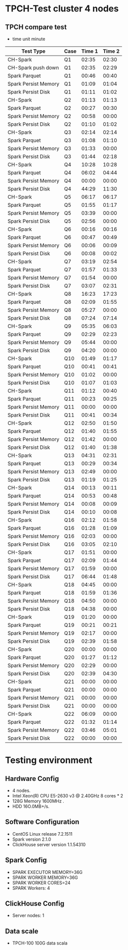 # TPCH-Test cluster 4 nodes
## TPCH compare test 
* time unit minute

| Test Type            | Case | Time  1 | Time 2 |
| -------------------- | :--- | :------ | :----- |
| CH-Spark             | Q1   | 02:35   | 02:30  |
| CH-Spark push down   | Q1   | 02:35   | 02:29  |
| Spark Parquet        | Q1   | 00:46   | 00:40  |
| Spark Persist Memory | Q1   | 01:09   | 01:04  |
| Spark Persist Disk   | Q1   | 01:11   | 01:02  |
| CH-Spark             | Q2   | 01:13   | 01:13  |
| Spark Parquet        | Q2   | 00:27   | 00:30  |
| Spark Persist Memory | Q2   | 00:58   | 00:00  |
| Spark Persist Disk   | Q2   | 01:10   | 01:02  |
| CH-Spark             | Q3   | 02:14   | 02:14  |
| Spark Parquet        | Q3   | 01:08   | 01:10  |
| Spark Persist Memory | Q3   | 01:33   | 00:00  |
| Spark Persist Disk   | Q3   | 01:44   | 02:18  |
| CH-Spark             | Q4   | 10:28   | 10:28  |
| Spark Parquet        | Q4   | 06:02   | 04:44  |
| Spark Persist Memory | Q4   | 00:00   | 00:00  |
| Spark Persist Disk   | Q4   | 44:29   | 11:30  |
| CH-Spark             | Q5   | 06:17   | 06:17  |
| Spark Parquet        | Q5   | 01:55   | 01:17  |
| Spark Persist Memory | Q5   | 03:39   | 00:00  |
| Spark Persist Disk   | Q5   | 02:56   | 00:00  |
| CH-Spark             | Q6   | 00:16   | 00:16  |
| Spark Parquet        | Q6   | 00:47   | 00:49  |
| Spark Persist Memory | Q6   | 00:06   | 00:09  |
| Spark Persist Disk   | Q6   | 00:08   | 00:02  |
| CH-Spark             | Q7   | 03:19   | 02:54  |
| Spark Parquet        | Q7   | 01:57   | 01:33  |
| Spark Persist Memory | Q7   | 01:54   | 00:00  |
| Spark Persist Disk   | Q7   | 03:07   | 02:31  |
| CH-Spark             | Q8   | 16:23   | 17:23  |
| Spark Parquet        | Q8   | 02:09   | 01:55  |
| Spark Persist Memory | Q8   | 05:27   | 00:00  |
| Spark Persist Disk   | Q8   | 07:24   | 07:14  |
| CH-Spark             | Q9   | 05:35   | 06:03  |
| Spark Parquet        | Q9   | 02:29   | 02:23  |
| Spark Persist Memory | Q9   | 05:44   | 00:00  |
| Spark Persist Disk   | Q9   | 04:20   | 00:00  |
| CH-Spark             | Q10  | 01:49   | 01:17  |
| Spark Parquet        | Q10  | 00:41   | 00:41  |
| Spark Persist Memory | Q10  | 01:02   | 00:00  |
| Spark Persist Disk   | Q10  | 01:07   | 01:03  |
| CH-Spark             | Q11  | 01:12   | 00:40  |
| Spark Parquet        | Q11  | 00:23   | 00:25  |
| Spark Persist Memory | Q11  | 00:00   | 00:00  |
| Spark Persist Disk   | Q11  | 00:41   | 00:34  |
| CH-Spark             | Q12  | 02:50   | 01:50  |
| Spark Parquet        | Q12  | 01:40   | 01:55  |
| Spark Persist Memory | Q12  | 01:42   | 00:00  |
| Spark Persist Disk   | Q12  | 01:40   | 01:38  |
| CH-Spark             | Q13  | 04:31   | 02:31  |
| Spark Parquet        | Q13  | 00:29   | 00:34  |
| Spark Persist Memory | Q13  | 02:49   | 00:00  |
| Spark Persist Disk   | Q13  | 01:19   | 01:25  |
| CH-Spark             | Q14  | 00:13   | 00:11  |
| Spark Parquet        | Q14  | 00:53   | 00:48  |
| Spark Persist Memory | Q14  | 00:08   | 00:09  |
| Spark Persist Disk   | Q14  | 00:10   | 00:08  |
| CH-Spark             | Q16  | 02:12   | 01:58  |
| Spark Parquet        | Q16  | 01:28   | 01:09  |
| Spark Persist Memory | Q16  | 02:03   | 00:00  |
| Spark Persist Disk   | Q16  | 03:05   | 02:10  |
| CH-Spark             | Q17  | 01:51   | 00:00  |
| Spark Parquet        | Q17  | 02:09   | 01:44  |
| Spark Persist Memory | Q17  | 01:59   | 00:00  |
| Spark Persist Disk   | Q17  | 06:44   | 01:48  |
| CH-Spark             | Q18  | 04:45   | 00:00  |
| Spark Parquet        | Q18  | 01:59   | 01:36  |
| Spark Persist Memory | Q18  | 04:50   | 00:00  |
| Spark Persist Disk   | Q18  | 04:38   | 00:00  |
| CH-Spark             | Q19  | 01:20   | 00:00  |
| Spark Parquet        | Q19  | 00:21   | 00:21  |
| Spark Persist Memory | Q19  | 02:17   | 00:00  |
| Spark Persist Disk   | Q19  | 02:39   | 01:58  |
| CH-Spark             | Q20  | 00:00   | 00:00  |
| Spark Parquet        | Q20  | 01:27   | 01:12  |
| Spark Persist Memory | Q20  | 02:29   | 00:00  |
| Spark Persist Disk   | Q20  | 02:39   | 04:30  |
| CH-Spark             | Q21  | 00:00   | 00:00  |
| Spark Parquet        | Q21  | 00:00   | 00:00  |
| Spark Persist Memory | Q21  | 00:00   | 00:00  |
| Spark Persist Disk   | Q21  | 00:00   | 00:00  |
| CH-Spark             | Q22  | 06:09   | 00:00  |
| Spark Parquet        | Q22  | 01:32   | 01:14  |
| Spark Persist Memory | Q22  | 03:46   | 05:01  |
| Spark Persist Disk   | Q22  | 00:00   | 00:00  |
# Testing environment
## Hardware Config
* 4 nodes.
* Intel Xeon(R) CPU E5-2630 v3 @ 2.40GHz 8 cores * 2
* 128G Memory 1600MHz .
* HDD 16O.0MB+/s.

## Software Configuration
* CentOS Linux release 7.2.1511
* Spark version 2.1.0
* ClickHouse server version 1.1.54310

## Spark Config
* SPARK EXECUTOR MEMORY=36G
* SPARK WORKER MEMORY=36G
* SPARK WORKER CORES=24
* SPARK Workers: 4

## ClickHouse Config
* Server nodes: 1

## Data scale
* TPCH-100 100G data scala
